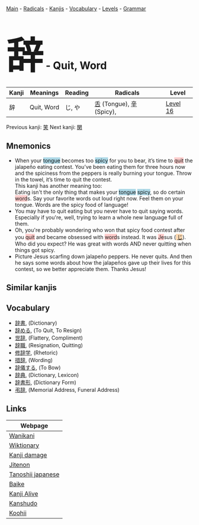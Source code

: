 <style> bigfont {font-size: 100px}</style>
[Main](../index.md) -
[Radicals](../radicals.md) -
[Kanjis](../kanjis.md) -
[Vocabulary](../vocabulary.md) -
[Levels](../levels.md) -
[Grammar](../grammar.md)
# <bigfont> 辞</bigfont> - Quit, Word 

| Kanji | Meanings | Reading | Radicals | Level |
| --- | --- | --- | --- | --- |
| 辞 | Quit, Word | じ, や | [舌](../radicals/舌.md) (Tongue), [辛](../radicals/辛.md) (Spicy),  | [Level 16](../levels/wk_level16.md) |

Previous kanji: [笑](笑.md) Next kanji: [関](関.md) 

## Mnemonics
 * When your <span style="background-color:#ADD8E6"> tongue</span> becomes too <span style="background-color:#ADD8E6"> spicy</span> for you to bear, it’s time to <span style="background-color:#ffcccb"> quit</span> the jalapeño eating contest. You’ve been eating them for three hours now and the spiciness from the peppers is really burning your tongue. Throw in the towel, it’s time to quit the contest.<br />This kanji has another meaning too:<br />Eating isn't the only thing that makes your <span style="background-color:#ADD8E6"> tongue</span> <span style="background-color:#ADD8E6"> spicy</span>, so do certain <span style="background-color:#ffcccb"> word</span>s. Say your favorite words out loud right now. Feel them on your tongue. Words are the spicy food of language!
* You may have to quit eating but you never have to quit saying words. Especially if you're, well, trying to learn a whole new language full of them.
* Oh, you're probably wondering who won that spicy food contest after you <span style="background-color:#ffcccb"> quit</span> and became obsessed with <span style="background-color:#ffcccb"> word</span>s instead. It was <span style="background-color:#ffcccb"> Je</span>sus (<span style="background-color:#fed8b1"> [じ](https://jisho.org/search/じ)</span>). Who did you expect? He was great with words AND never quitting when things got spicy.
* Picture Jesus scarfing down jalapeño peppers. He never quits. And then he says some words about how the jalapeños gave up their lives for this contest, so we better appreciate them. Thanks Jesus!


## Similar kanjis
 


## Vocabulary
 * [辞書](../vocabulary/辞.md), (Dictionary)
* [辞める](../vocabulary/辞.md), (To Quit, To Resign)
* [世辞](../vocabulary/辞.md), (Flattery, Compliment)
* [辞職](../vocabulary/辞.md), (Resignation, Quitting)
* [修辞学](../vocabulary/辞.md), (Rhetoric)
* [措辞](../vocabulary/辞.md), (Wording)
* [辞儀する](../vocabulary/辞.md), (To Bow)
* [辞典](../vocabulary/辞.md), (Dictionary, Lexicon)
* [辞書形](../vocabulary/辞.md), (Dictionary Form)
* [弔辞](../vocabulary/辞.md), (Memorial Address, Funeral Address)



## Links 

| Webpage |
| --- |
| [Wanikani          ](https://www.wanikani.com/kanji/辞) |
| [Wiktionary        ](https://en.wiktionary.org/wiki/辞) |
| [Kanji damage      ](http://www.kanjidamage.com/kanji/search?utf8=✓&q=辞) |
| [Jitenon           ](https://jitenon.com/kanji/辞) |
| [Tanoshii japanese ](https://www.tanoshiijapanese.com/dictionary/kanji.cfm?k=辞) |
| [Baike             ](https://baike.baidu.com/item/辞) |
| [Kanji Alive       ](https://app.kanjialive.com/辞) |
| [Kanshudo          ](https://www.kanshudo.com/searchmn?q=辞) |
| [Koohii            ](https://kanji.koohii.com/study/kanji/辞) |
